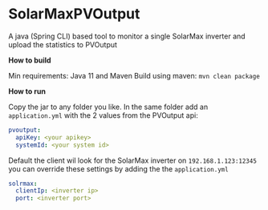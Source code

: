 # SolarMaxPVOutput
A java (Spring CLI) based tool to monitor a single SolarMax inverter and upload the statistics to PVOutput

**How to build**

Min requirements: Java 11 and Maven
Build using maven: `mvn clean package`

**How to run**

Copy the jar to any folder you like. In the same folder add an `application.yml` with the 2 values from the PVOutput api:
```yaml
pvoutput:
  apiKey: <your apikey>
  systemId: <your system id>
```

Default the client wil look for the SolarMax inverter on `192.168.1.123:12345` you can override these settings by adding the the `application.yml`
```yaml
solrmax:
  clientIp: <inverter ip>
  port: <inverter port>
```